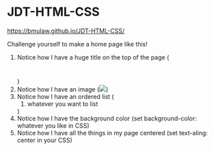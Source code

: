 # JDT-HTML-CSS
https://bmulaw.github.io/JDT-HTML-CSS/


Challenge yourself to make a home page like this!

1. Notice how I have a huge title on the top of the page (<h1> </h1>)
2. Notice how I have an image (<img src = "name _ of _ picture . png">)
3. Notice how I have an ordered list (<ol> <li> whatever you want to list </li> </ol>)
4. Notice how I have the background color (set background-color: whatever you like in CSS)
5. Notice how I have all the things in my page centered (set text-aling: center in your CSS)
